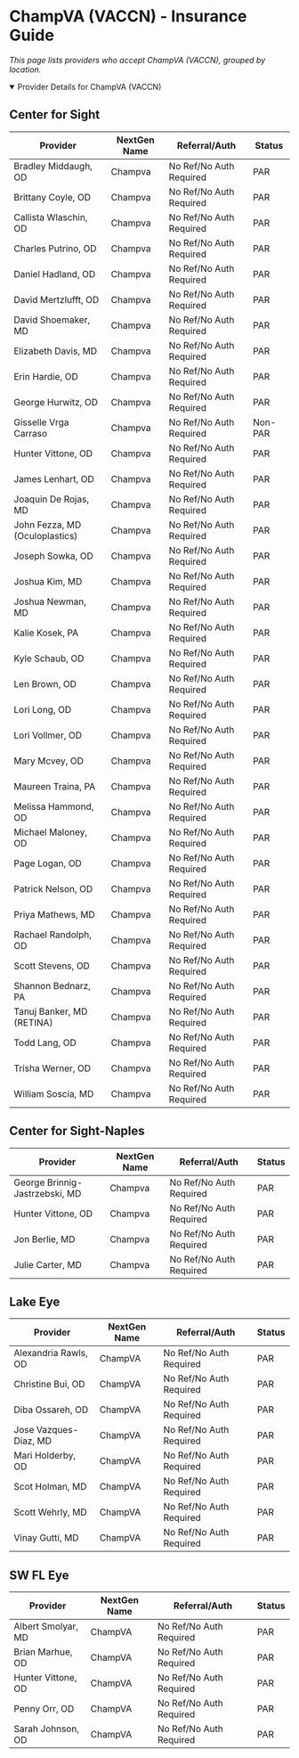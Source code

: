 # ChampVA (VACCN) - Insurance Guide

*This page lists providers who accept ChampVA (VACCN), grouped by location.*

<details open><summary>Provider Details for ChampVA (VACCN)</summary>

## Center for Sight

| Provider | NextGen Name | Referral/Auth | Status |
|----------|-------------|--------------|--------|
| Bradley Middaugh, OD | Champva | No Ref/No Auth Required | PAR |
| Brittany Coyle, OD | Champva | No Ref/No Auth Required | PAR |
| Callista Wlaschin, OD | Champva | No Ref/No Auth Required | PAR |
| Charles Putrino, OD | Champva | No Ref/No Auth Required | PAR |
| Daniel Hadland, OD | Champva | No Ref/No Auth Required | PAR |
| David Mertzlufft, OD | Champva | No Ref/No Auth Required | PAR |
| David Shoemaker, MD | Champva | No Ref/No Auth Required | PAR |
| Elizabeth Davis, MD | Champva | No Ref/No Auth Required | PAR |
| Erin Hardie, OD | Champva | No Ref/No Auth Required | PAR |
| George Hurwitz, OD | Champva | No Ref/No Auth Required | PAR |
| Gisselle Vrga Carraso | Champva | No Ref/No Auth Required | Non-PAR |
| Hunter Vittone, OD | Champva | No Ref/No Auth Required | PAR |
| James Lenhart, OD | Champva | No Ref/No Auth Required | PAR |
| Joaquin De Rojas, MD | Champva | No Ref/No Auth Required | PAR |
| John Fezza, MD (Oculoplastics) | Champva | No Ref/No Auth Required | PAR |
| Joseph Sowka, OD | Champva | No Ref/No Auth Required | PAR |
| Joshua Kim, MD | Champva | No Ref/No Auth Required | PAR |
| Joshua Newman, MD | Champva | No Ref/No Auth Required | PAR |
| Kalie Kosek, PA | Champva | No Ref/No Auth Required | PAR |
| Kyle Schaub, OD | Champva | No Ref/No Auth Required | PAR |
| Len Brown, OD | Champva | No Ref/No Auth Required | PAR |
| Lori Long, OD | Champva | No Ref/No Auth Required | PAR |
| Lori Vollmer, OD | Champva | No Ref/No Auth Required | PAR |
| Mary Mcvey, OD | Champva | No Ref/No Auth Required | PAR |
| Maureen Traina, PA | Champva | No Ref/No Auth Required | PAR |
| Melissa Hammond, OD | Champva | No Ref/No Auth Required | PAR |
| Michael Maloney, OD | Champva | No Ref/No Auth Required | PAR |
| Page Logan, OD | Champva | No Ref/No Auth Required | PAR |
| Patrick Nelson, OD | Champva | No Ref/No Auth Required | PAR |
| Priya Mathews, MD | Champva | No Ref/No Auth Required | PAR |
| Rachael Randolph, OD | Champva | No Ref/No Auth Required | PAR |
| Scott Stevens, OD | Champva | No Ref/No Auth Required | PAR |
| Shannon Bednarz, PA | Champva | No Ref/No Auth Required | PAR |
| Tanuj Banker, MD (RETINA) | Champva | No Ref/No Auth Required | PAR |
| Todd Lang, OD | Champva | No Ref/No Auth Required | PAR |
| Trisha Werner, OD | Champva | No Ref/No Auth Required | PAR |
| William Soscia, MD | Champva | No Ref/No Auth Required | PAR |

## Center for Sight-Naples

| Provider | NextGen Name | Referral/Auth | Status |
|----------|-------------|--------------|--------|
| George Brinnig-Jastrzebski, MD | Champva | No Ref/No Auth Required | PAR |
| Hunter Vittone, OD | Champva | No Ref/No Auth Required | PAR |
| Jon Berlie, MD | Champva | No Ref/No Auth Required | PAR |
| Julie Carter, MD | Champva | No Ref/No Auth Required | PAR |

## Lake Eye 

| Provider | NextGen Name | Referral/Auth | Status |
|----------|-------------|--------------|--------|
| Alexandria Rawls, OD | ChampVA | No Ref/No Auth Required | PAR |
| Christine Bui, OD | ChampVA | No Ref/No Auth Required | PAR |
| Diba Ossareh, OD | ChampVA | No Ref/No Auth Required | PAR |
| Jose Vazques-Diaz, MD | ChampVA | No Ref/No Auth Required | PAR |
| Mari Holderby, OD | ChampVA | No Ref/No Auth Required | PAR |
| Scot Holman, MD | ChampVA | No Ref/No Auth Required | PAR |
| Scott Wehrly, MD | ChampVA | No Ref/No Auth Required | PAR |
| Vinay Gutti, MD | ChampVA | No Ref/No Auth Required | PAR |

## SW FL Eye

| Provider | NextGen Name | Referral/Auth | Status |
|----------|-------------|--------------|--------|
| Albert Smolyar, MD | ChampVA | No Ref/No Auth Required | PAR |
| Brian Marhue, OD | ChampVA | No Ref/No Auth Required | PAR |
| Hunter Vittone, OD | ChampVA | No Ref/No Auth Required | PAR |
| Penny Orr, OD | ChampVA | No Ref/No Auth Required | PAR |
| Sarah Johnson, OD | ChampVA | No Ref/No Auth Required | PAR |

</details>


